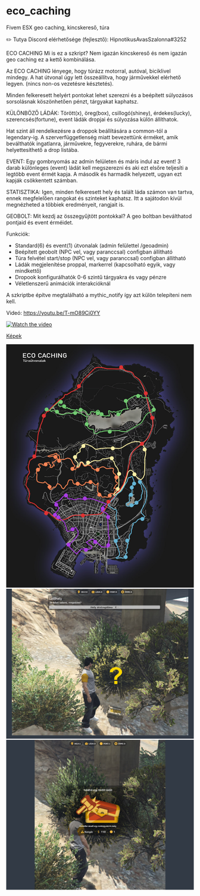 # eco_caching
Fivem ESX geo caching, kincskereső, túra

:pencil2: Tutya Discord elérhetősége (fejlesztő): HipnotikusAvasSzalonna#3252

ECO CACHING
Mi is ez a szkript? Nem igazán kincskereső és nem igazán geo caching ez a kettő kombinálása.

Az ECO CACHING lényege, hogy túrázz motorral, autóval, biciklivel mindegy. A hat útvonal úgy lett összeállítva, hogy járművekkel elérhető legyen. (nincs non-os vezetésre késztetés). 

Minden felkeresett helyért pontokat lehet szerezni és a beépített súlyozásos sorsolásnak köszönhetően pénzt, tárgyakat kaphatsz.

KÜLÖNBÖZŐ LÁDÁK: Törött(x), öreg(box), csillogó(shiney), érdekes(lucky), szerencsés(fortune), event ládák dropjai és súlyozása külön állíthatok.

Hat szint áll rendelkezésre a droppok beállítására a common-tól a legendary-ig. A szerverfüggetlenség miatt bevezettünk érméket, amik beválthatók ingatlanra,  járművekre, fegyverekre, ruhára, de bármi helyettesíthető a drop listába.

EVENT: Egy gombnyomás az admin felületen és máris indul az event! 3 darab különleges (event) ládát kell megszerezni és aki ezt elsőre teljesíti a legtöbb event érmét kapja. A második és harmadik helyezett, ugyan ezt kapják csökkentett számban.

STATISZTIKA: Igen, minden felkeresett hely és talált láda számon van tartva, ennek megfelelően rangokat és szinteket kaphatsz. Itt a sajátodon kívül megnézheted a többiek eredményeit, rangjait is.

GEOBOLT: Mit kezdj az összegyűjtött pontokkal? A geo boltban beválthatod pontjaid és event érméidet.

Funkciók:
-	Standard(6) és event(1) útvonalak (admin felülettel /geoadmin)
-	Beépített geobolt (NPC vel, vagy paranccsal) configban állítható
-	Túra felvétel start/stop (NPC vel, vagy paranccsal) configban állítható
-	Ládák megjelenítése proppal, markerrel (kapcsolható egyik, vagy mindkettő)
-	Dropook konfigurálhatók 0-6 szintű tárgyakra és vagy pénzre
-	Véletlenszerű animációk interakcióknál

A szkriptbe építve megtalálható a mythic_notify így azt külön telepíteni nem kell.

Videó:
https://youtu.be/T-mO89Ci0YY

[![Watch the video](https://img.youtube.com/vi/T-mO89Ci0YY/sddefault.jpg)](https://youtu.be/T-mO89Ci0YY)


[Képek](https://github.com/Ekhion76/eco_caching/tree/main/eco_caching/preview_images)



![ecocaching_map](https://github.com/Ekhion76/eco_caching/blob/main/eco_caching/preview_images/map.jpg)
![ecocaching_hit](https://github.com/Ekhion76/eco_caching/blob/main/eco_caching/preview_images/eco_caching_hit.jpg)
![ecocaching_reward](https://github.com/Ekhion76/eco_caching/blob/main/eco_caching/preview_images/eco_caching_reward.jpg)

